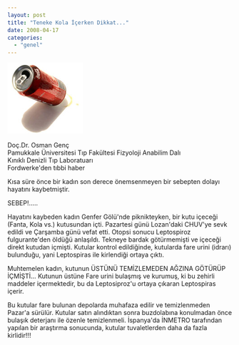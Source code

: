 ```yaml
---
layout: post
title: "Teneke Kola İçerken Dikkat..."
date: 2008-04-17
categories: 
  - "genel"
---
```


![Teneke Kutu](/images/donence_coke.jpg)  
  
Doç.Dr. Osman Genç  
Pamukkale Üniversitesi Tıp Fakültesi Fizyoloji Anabilim Dalı  
Kınıklı Denizli Tıp Laboratuarı  
Fordwerke'den tıbbi haber  
  
Kısa süre önce bir kadın son derece önemsenmeyen bir sebepten dolayı hayatını kaybetmiştir.  
  
SEBEP!…..  
  
Hayatını kaybeden kadın Genfer Gölü'nde piknikteyken, bir kutu içeceği (Fanta, Kola vs.) kutusundan içti. Pazartesi günü Lozan'daki CHUV'ye sevk edildi ve Çarşamba günü vefat etti. Otopsi sonucu Leptospiroz fulgurante'den öldüğü anlaşıldı. Tekneye bardak götürmemişti ve içeceği direkt kutudan içmişti. Kutular kontrol edildiğinde, kutularda fare urini (idrarı) bulunduğu, yani Leptospiras ile kirlendiği ortaya çıktı.  
  
Muhtemelen kadın, kutunun ÜSTÜNÜ TEMİZLEMEDEN AĞZINA GÖTÜRÜP İÇMİŞTİ… Kutunun üstüne Fare urini bulaşmış ve kurumuş, ki bu zehirli maddeler içermektedir, bu da Leptosiproz'u ortaya çıkaran Leptospiras içerir.  
  
Bu kutular fare bulunan depolarda muhafaza edilir ve temizlenmeden Pazar'a sürülür. Kutular satın alındıktan sonra buzdolabına konulmadan önce bulaşık deterjanı ile özenle temizlenmeli. İspanya'da İNMETRO tarafından yapılan bir araştırma sonucunda, kutular tuvaletlerden daha da fazla kirlidir!!!
